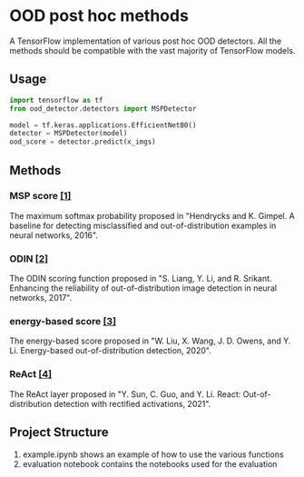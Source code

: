 # OOD post hoc methods

A TensorFlow implementation of various post hoc OOD detectors. All the methods should be compatible with the vast
majority of TensorFlow models.

## Usage
```python
import tensorflow as tf
from ood_detector.detectors import MSPDetector

model = tf.keras.applications.EfficientNetB0()
detector = MSPDetector(model)
ood_score = detector.predict(x_imgs)
```



## Methods

### MSP score [[1]](https://arxiv.org/abs/1610.02136)

The maximum softmax probability proposed in "Hendrycks and K. Gimpel. A baseline for detecting misclassified and
out-of-distribution examples in neural networks, 2016".

### ODIN [[2]](https://arxiv.org/abs/1706.02690)

The ODIN scoring function proposed in "S. Liang, Y. Li, and R. Srikant. Enhancing the reliability of out-of-distribution
image detection in neural networks, 2017". <br>

### energy-based score [[3]](https://arxiv.org/abs/2010.03759)

The energy-based score proposed in "W. Liu, X. Wang, J. D. Owens, and Y. Li. Energy-based out-of-distribution detection,
2020".

### ReAct [[4]](https://arxiv.org/abs/2111.12797)

The ReAct layer proposed in "Y. Sun, C. Guo, and Y. Li. React: Out-of-distribution detection with rectified activations,
2021".

## Project Structure

1) example.ipynb shows an example of how to use the various functions
2) evaluation notebook contains the notebooks used for the evaluation 

